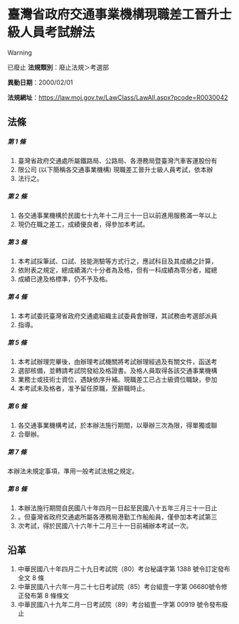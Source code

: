 # 臺灣省政府交通事業機構現職差工晉升士級人員考試辦法


> [!WARNING]
> 已廢止
**法規類別**：廢止法規＞考選部

**異動日期**：2000/02/01  

**法規網址**：https://law.moj.gov.tw/LawClass/LawAll.aspx?pcode=R0030042



## 法條
##### 第 1 條
1. 臺灣省政府交通處所屬鐵路局、公路局、各港務局暨臺灣汽車客運股份有
1. 限公司 (以下簡稱各交通事業機構) 現職差工晉升士級人員考試，依本辦
1. 法行之。

##### 第 2 條
1. 各交通事業機構於民國七十九年十二月三十一日以前進用服務滿一年以上
1. 現仍在職之差工，成績優良者，得參加本考試。

##### 第 3 條
1. 本考試採筆試、口試、技能測驗等方式行之，應試科目及其成績之計算，
1. 依附表之規定，總成績滿六十分者為及格，但有一科成績為零分者，縱總
1. 成績已達及格標準，仍不予及格。

##### 第 4 條
1. 本考試委託臺灣省政府交通處組織主試委員會辦理，其試務由考選部派員
1. 指導。

##### 第 5 條
1. 本考試辦理完畢後，由辦理考試機關將考試辦理經過及有關文件，函送考
1. 選部核備，並轉請考試院發給及格證書。及格人員取得各該交通事業機構
1. 業務士或技術士資位，遇缺依序升補。現職差工已占士級資位職缺，參加
1. 本考試未及格者，准予留任原職，至辭職時止。

##### 第 6 條
1. 各交通事業機構考試，於本辦法施行期間，以舉辦三次為限，得單獨或聯
1. 合舉辦。

##### 第 7 條
本辦法未規定事項，準用一般考試法規之規定。

##### 第 8 條
1. 本辦法施行期間自民國八十年四月一日起至民國八十五年三月三十一日止
1. 。但臺灣省政府交通處所屬各港務局港勤工作船船員，僅參加本考試第三
1. 次考試，得於民國八十六年十二月三十一日前補辦本考試一次。

## 沿革
1. 中華民國八十年四月二十九日考試院（80）考台秘議字第 1388 號令訂定發布全文 8  條
1. 中華民國八十六年一月二十七日考試院（85）考台組壹一字第 06680號令修正發布第 8  條條文
1. 中華民國八十九年二月一日考試院（89）考台組壹一字第 00919  號令發布廢止
